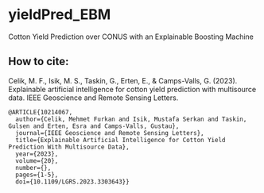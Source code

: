 # yieldPred_EBM
Cotton Yield Prediction over CONUS with an Explainable Boosting Machine

## How to cite:

Celik, M. F., Isik, M. S., Taskin, G., Erten, E., & Camps-Valls, G. (2023). Explainable artificial intelligence for cotton yield prediction with multisource data. IEEE Geoscience and Remote Sensing Letters.

```
@ARTICLE{10214067,
  author={Celik, Mehmet Furkan and Isik, Mustafa Serkan and Taskin, Gulsen and Erten, Esra and Camps-Valls, Gustau},
  journal={IEEE Geoscience and Remote Sensing Letters}, 
  title={Explainable Artificial Intelligence for Cotton Yield Prediction With Multisource Data}, 
  year={2023},
  volume={20},
  number={},
  pages={1-5},
  doi={10.1109/LGRS.2023.3303643}}
```
